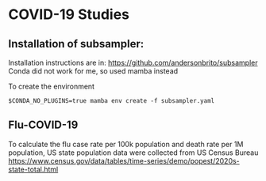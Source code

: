 # COVID-19 Studies




## Installation of subsampler:
Installation instructions are in: https://github.com/andersonbrito/subsampler
Conda did not work for me, so used mamba instead

To create the environment
```
$CONDA_NO_PLUGINS=true mamba env create -f subsampler.yaml 
```

## Flu-COVID-19 

To calculate the flu case rate per 100k population and death rate per 1M population, US state population data 
were collected from US Census Bureau
https://www.census.gov/data/tables/time-series/demo/popest/2020s-state-total.html 
